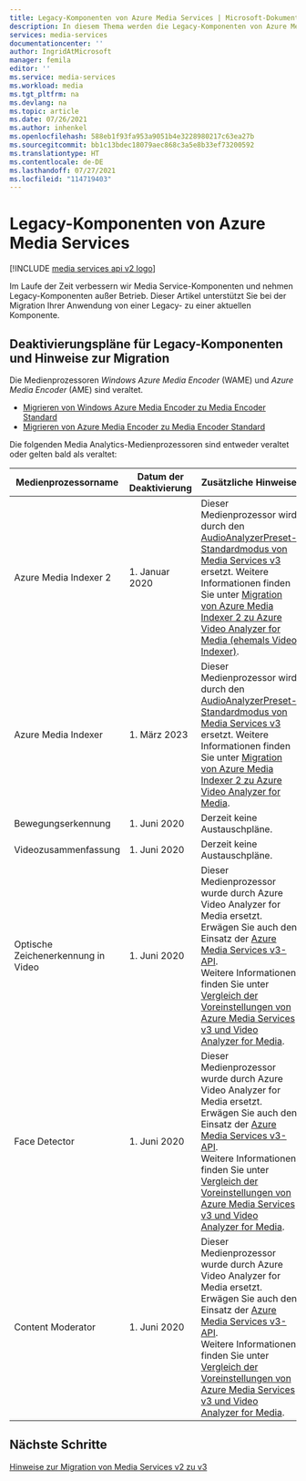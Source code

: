 ```yaml
---
title: Legacy-Komponenten von Azure Media Services | Microsoft-Dokumentation
description: In diesem Thema werden die Legacy-Komponenten von Azure Media Services behandelt.
services: media-services
documentationcenter: ''
author: IngridAtMicrosoft
manager: femila
editor: ''
ms.service: media-services
ms.workload: media
ms.tgt_pltfrm: na
ms.devlang: na
ms.topic: article
ms.date: 07/26/2021
ms.author: inhenkel
ms.openlocfilehash: 588eb1f93fa953a9051b4e3228980217c63ea27b
ms.sourcegitcommit: bb1c13bdec18079aec868c3a5e8b33ef73200592
ms.translationtype: HT
ms.contentlocale: de-DE
ms.lasthandoff: 07/27/2021
ms.locfileid: "114719403"
---
```

# <a name="azure-media-services-legacy-components"></a>Legacy-Komponenten von Azure Media Services

[!INCLUDE [media services api v2 logo](./includes/v2-hr.md)]

Im Laufe der Zeit verbessern wir Media Service-Komponenten und nehmen Legacy-Komponenten außer Betrieb. Dieser Artikel unterstützt Sie bei der Migration Ihrer Anwendung von einer Legacy- zu einer aktuellen Komponente.
 
## <a name="retirement-plans-of-legacy-components-and-migration-guidance"></a>Deaktivierungspläne für Legacy-Komponenten und Hinweise zur Migration

Die Medienprozessoren *Windows Azure Media Encoder* (WAME) und *Azure Media Encoder* (AME) sind veraltet.

* [Migrieren von Windows Azure Media Encoder zu Media Encoder Standard](migrate-windows-azure-media-encoder.md)
* [Migrieren von Azure Media Encoder zu Media Encoder Standard](migrate-azure-media-encoder.md)

Die folgenden Media Analytics-Medienprozessoren sind entweder veraltet oder gelten bald als veraltet:

 
| **Medienprozessorname** | **Datum der Deaktivierung** | **Zusätzliche Hinweise** |
| --- | --- | ---|
| Azure Media Indexer 2 | 1\. Januar 2020 | Dieser Medienprozessor wird durch den [AudioAnalyzerPreset-Standardmodus von Media Services v3](../latest/analyze-video-audio-files-concept.md) ersetzt. Weitere Informationen finden Sie unter [Migration von Azure Media Indexer 2 zu Azure Video Analyzer for Media (ehemals Video Indexer)](migrate-indexer-v1-v2.md). |
| Azure Media Indexer | 1\. März 2023 | Dieser Medienprozessor wird durch den [AudioAnalyzerPreset-Standardmodus von Media Services v3](../latest/analyze-video-audio-files-concept.md) ersetzt. Weitere Informationen finden Sie unter [Migration von Azure Media Indexer 2 zu Azure Video Analyzer for Media](migrate-indexer-v1-v2.md). |
| Bewegungserkennung | 1\. Juni 2020|Derzeit keine Austauschpläne. |
| Videozusammenfassung |1\. Juni 2020|Derzeit keine Austauschpläne.|
| Optische Zeichenerkennung in Video | 1\. Juni 2020 |Dieser Medienprozessor wurde durch Azure Video Analyzer for Media ersetzt. Erwägen Sie auch den Einsatz der [Azure Media Services v3-API](../latest/analyze-video-audio-files-concept.md). <br/>Weitere Informationen finden Sie unter [Vergleich der Voreinstellungen von Azure Media Services v3 und Video Analyzer for Media](../../azure-video-analyzer/video-analyzer-for-media-docs/compare-video-indexer-with-media-services-presets.md). |
| Face Detector | 1\. Juni 2020 | Dieser Medienprozessor wurde durch Azure Video Analyzer for Media ersetzt. Erwägen Sie auch den Einsatz der [Azure Media Services v3-API](../latest/analyze-video-audio-files-concept.md). <br/>Weitere Informationen finden Sie unter [Vergleich der Voreinstellungen von Azure Media Services v3 und Video Analyzer for Media](../../azure-video-analyzer/video-analyzer-for-media-docs/compare-video-indexer-with-media-services-presets.md). |
| Content Moderator | 1\. Juni 2020 |Dieser Medienprozessor wurde durch Azure Video Analyzer for Media ersetzt. Erwägen Sie auch den Einsatz der [Azure Media Services v3-API](../latest/analyze-video-audio-files-concept.md). <br/>Weitere Informationen finden Sie unter [Vergleich der Voreinstellungen von Azure Media Services v3 und Video Analyzer for Media](../../azure-video-analyzer/video-analyzer-for-media-docs/compare-video-indexer-with-media-services-presets.md). |

## <a name="next-steps"></a>Nächste Schritte

[Hinweise zur Migration von Media Services v2 zu v3](../latest/migrate-v-2-v-3-migration-introduction.md)
